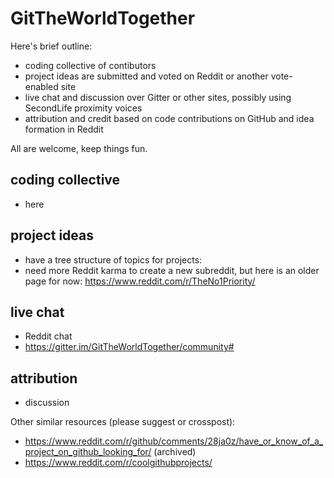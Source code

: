# GitTheWorldTogether

Here's brief outline:
* coding collective of contibutors
* project ideas are submitted and voted on Reddit or another vote-enabled site
* live chat and discussion over Gitter or other sites, possibly using SecondLife proximity voices
* attribution and credit based on code contributions on GitHub and idea formation in Reddit

All are welcome, keep things fun.


## coding collective
* here

## project ideas
* have a tree structure of topics for projects: 
* need more Reddit karma to create a new subreddit, but here is an older page for now:
    https://www.reddit.com/r/TheNo1Priority/

## live chat
* Reddit chat
* https://gitter.im/GitTheWorldTogether/community#

## attribution
* discussion


Other similar resources (please suggest or crosspost):
* https://www.reddit.com/r/github/comments/28ja0z/have_or_know_of_a_project_on_github_looking_for/ (archived)
* https://www.reddit.com/r/coolgithubprojects/
